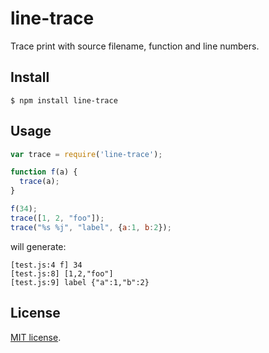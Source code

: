 # line-trace
Trace print with source filename, function and line numbers.

## Install
```
$ npm install line-trace
```

## Usage
```js
var trace = require('line-trace');

function f(a) {
  trace(a);
}

f(34);
trace([1, 2, "foo"]);
trace("%s %j", "label", {a:1, b:2});
```

will generate:

```
[test.js:4 f] 34
[test.js:8] [1,2,"foo"]
[test.js:9] label {"a":1,"b":2}
```

## License
[MIT license](./LICENSE).
